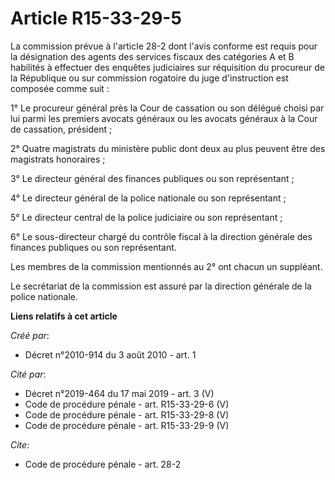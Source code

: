 # Article R15-33-29-5

La commission prévue à l'article 28-2 dont l'avis conforme est requis pour la désignation des agents des services fiscaux des
catégories A et B habilités à effectuer des enquêtes judiciaires sur réquisition du procureur de la République ou sur
commission rogatoire du juge d'instruction est composée comme suit : 

1° Le procureur général près la Cour de cassation ou son délégué choisi par lui parmi les premiers avocats généraux ou les
avocats généraux à la Cour de cassation, président ; 

2° Quatre magistrats du ministère public dont deux au plus peuvent être des magistrats honoraires ; 

3° Le directeur général des finances publiques ou son représentant ; 

4° Le directeur général de la police nationale ou son représentant ; 

5° Le directeur central de la police judiciaire ou son représentant ; 

6° Le sous-directeur chargé du contrôle fiscal à la direction générale des finances publiques ou son représentant. 

Les membres de la commission mentionnés au 2° ont chacun un suppléant. 

Le secrétariat de la commission est assuré par la direction générale de la police nationale.

**Liens relatifs à cet article**

_Créé par_:

  - Décret n°2010-914 du 3 août 2010 - art. 1

_Cité par_:

  - Décret n°2019-464 du 17 mai 2019 - art. 3 (V)
  - Code de procédure pénale - art. R15-33-29-6 (V)
  - Code de procédure pénale - art. R15-33-29-8 (V)
  - Code de procédure pénale - art. R15-33-29-9 (V)

_Cite_:

  - Code de procédure pénale - art. 28-2
